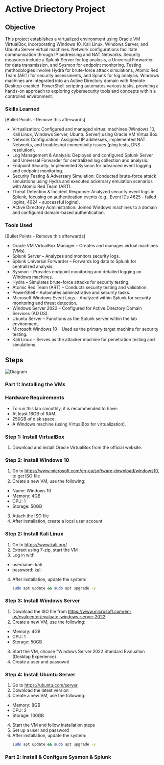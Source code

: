 # Active Driectory Project

## Objective

This project establishes a virtualized environment using Oracle VM VirtualBox, incorporating Windows 10, Kali Linux, Windows Server, and Ubuntu Server virtual machines. Network configurations facilitate communication through IP addressing and NAT Networks. Security measures include a Splunk Server for log analysis, a Universal Forwarder for data transmission, and Sysmon for endpoint monitoring. Testing methodologies involve Hydra for brute-force attack simulations, Atomic Red Team (ART) for security assessments, and Splunk for log analysis. Windows machines are integrated into an Active Directory domain with Remote Desktop enabled. PowerShell scripting automates various tasks, providing a hands-on approach to exploring cybersecurity tools and concepts within a controlled environment.


### Skills Learned
[Bullet Points - Remove this afterwards]

- Virtualization: Configured and managed virtual machines (Windows 10, Kali Linux, Windows Server, Ubuntu Server) using Oracle VM VirtualBox.
- Network Configuration: Assigned IP addresses, implemented NAT Networks, and troubleshot connectivity issues (ping tests, DNS resolution).
- Log Management & Analysis: Deployed and configured Splunk Server and Universal Forwarder for centralized log collection and analysis.
- Endpoint Security: Implemented Sysmon for advanced event logging and endpoint monitoring.
- Security Testing & Adversary Simulation: Conducted brute-force attack simulations using Hydra and executed adversary emulation scenarios with Atomic Red Team (ART).
- Threat Detection & Incident Response: Analyzed security event logs in Splunk, focusing on authentication events (e.g., Event IDs 4625 - failed logins, 4624 - successful logins).
- Active Directory Administration: Joined Windows machines to a domain and configured domain-based authentication.

### Tools Used
[Bullet Points - Remove this afterwards]

- Oracle VM VirtualBox Manager – Creates and manages virtual machines (VMs).
- Splunk Server – Analyzes and monitors security logs.
- Splunk Universal Forwarder – Forwards log data to Splunk for centralized analysis.
- Sysmon – Provides endpoint monitoring and detailed logging on Windows machines.
- Hydra – Simulates brute-force attacks for security testing.
- Atomic Red Team (ART) – Conducts security testing and validation.
- PowerShell – Automates administrative and security tasks.
- Microsoft Windows Event Logs – Analyzed within Splunk for security monitoring and threat detection.
- Windows Server 2022 – Configured for Active Directory Domain Services (AD DS).
- Ubuntu Server – Functions as the Splunk server within the lab environment.
- Microsoft Windows 10 – Used as the primary target machine for security testing.
- Kali Linux – Serves as the attacker machine for penetration testing and simulations.
## Steps


![Diagram](https://github.com/user-attachments/assets/39e22a7a-1fbc-417c-9b4d-d78c57aa1eea)

### Part 1: Installing the VMs

### Hardware Requirements
- To run this lab smoothly, it is recommended to have:
- At least 16GB of RAM.
- 250GB of disk space.
- A Windows machine (using VirtualBox for virtualization).

### Step 1: Install VirtualBox
1. Download and install Oracle VirtualBox from the official website.

### Step 2: Install Windows 10
1. Go to  https://www.microsoft.com/en-ca/software-download/windows10, to get ISO file
2. Create a new VM, use the following:
- Name: Windows 10
- Memory: 4GB
- CPU: 1
- Storage: 50GB
3. Attach the ISO file
4. After installation, create a local user account

### Step 2: Install Kali Linux
1. Go to  https://www.kali.org/
2. Extract using 7-zip, start the VM
3. Log in with
- username: kali
- password: kali
4. After installation, update the system:
   ```bash
   sudo apt update && sudo apt upgrade -y
### Step 3: Install Windows Server
1. Download the ISO file from https://www.microsoft.com/en-us/evalcenter/evaluate-windows-server-2022
2. Create a new VM, use the following:
- Memory: 4GB
- CPU: 1
- Storage: 50GB
3. Start the VM, choose "Windows Server 2022 Standard Evaluation (Desktop Experience)
4. Create a user and passowrd 

### Step 4: Install Ubuntu Server 
1. Go to https://ubuntu.com/server
2. Download the latest version
3. Create a new VM, use the following:
- Memory: 8GB
- CPU: 2
- Storage: 100GB
4. Start the VM and follow installation steps
5. Set up a user and password
6. After installation, update the system:
   ```bash
   sudo apt update && sudo apt upgrade -y

### Part 2: Install & Configure Sysmon & Splunk 
